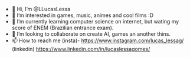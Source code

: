 - 👋 Hi, I’m @LLucasLessa
- 👀 I’m interested in games, music, animes and cool films :D
- 🌱 I’m currently learning computer science on internet, but wating my score of ENEM (Brazilian entrance exam).
- 💞️ I’m looking to collaborate on create AI, games an another thins.
- 📫 How to reach me (insta)- https://www.instagram.com/lucas_lessag/ (linkedin) https://www.linkedin.com/in/lucaslessagomes/

<!---
LLucasLessa/LLucasLessa is a ✨ special ✨ repository because its `README.md` (this file) appears on your GitHub profile.
You can click the Preview link to take a look at your changes.
--->
